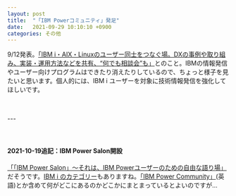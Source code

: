 ```yaml
---
layout: post
title:  "「IBM Powerコミュニティ」発足"
date:   2021-09-29 10:10:10 +0900
categories: その他
---
```

9/12発表。[「IBM i・AIX・Linuxのユーザー同士をつなぐ場。DXの事例や取り組み、実装・運用方法などを共有、“何でも相談会”も」](https://www.imagazine.co.jp/ibm-power-community001/)とのこと。IBMの情報発信やユーザー向けプログラムはできたり消えたりしているので、ちょっと様子を見たいと思います。個人的には、IBM i ユーザーを対象に技術情報発信を強化してほしいです。

<P>　</P>
---
<P>　</P>

#### 2021-10-19追記：IBM Power Salon開設

[「「IBM Power Salon」〜それは、IBM Powerユーザーのための自由な語り場」](https://www.ibm.com/blogs/systems/jp-ja/ibm-power-salon/)だそうです。[IBM i のカテゴリー](https://www.ibm.com/blogs/systems/jp-ja/category/power-systems/ibm-i/)もありますね。[「IBM Power Community」](https://community.ibm.com/community/user/power/communities/community-home?CommunityKey=f0246bc4-08f3-43c5-a7f8-b6a64d387894)(英語)とか含めて何がどこにあるのかどこかにまとまっているとよいのですが...

